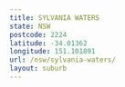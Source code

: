 ```yaml
---
title: SYLVANIA WATERS
state: NSW
postcode: 2224
latitude: -34.01362
longitude: 151.101891
url: /nsw/sylvania-waters/
layout: suburb
---
```

